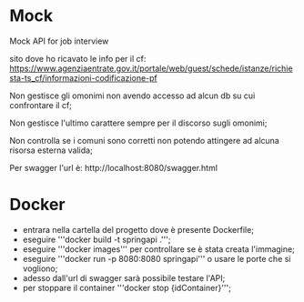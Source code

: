 # Mock
Mock API for job interview

sito dove ho ricavato le info per il cf: https://www.agenziaentrate.gov.it/portale/web/guest/schede/istanze/richiesta-ts_cf/informazioni-codificazione-pf


Non gestisce gli omonimi non avendo accesso ad alcun db su cui confrontare il cf;

Non gestisce l'ultimo carattere sempre per il discorso sugli omonimi;

Non controlla se i comuni sono corretti non potendo attingere ad alcuna risorsa esterna valida;

Per swagger l'url è: http://localhost:8080/swagger.html


# Docker
- entrara nella cartella del progetto dove è presente Dockerfile;
- eseguire '''docker build -t springapi .''';
- eseguire '''docker images''' per controllare se è stata creata l'immagine;
- eseguire '''docker run -p 8080:8080 springapi''' o usare le porte che si vogliono;
- adesso dall'url di swagger sarà possibile testare l'API;
- per stoppare il container '''docker stop {idContainer}''';



